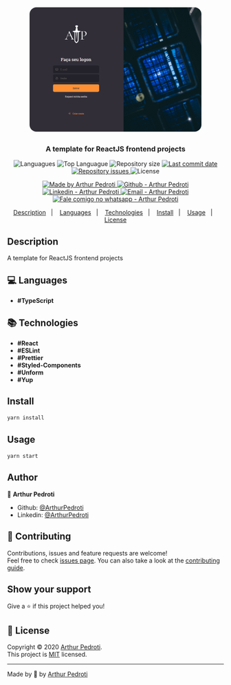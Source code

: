 <h1 align="center">
  <img alt="Template" src="./src/assets/template.PNG" width="400px" style="border-radius:16px;"/>
</h1>

<h3 align="center" >
  A template for ReactJS frontend projects
</h3>

<p align="center">
  <img alt="Languagues" src="https://img.shields.io/github/languages/count/ArthurPedroti/react-frontend-template">
  <img alt="Top Languague" src="https://img.shields.io/github/languages/top/ArthurPedroti/react-frontend-template">
  <img alt="Repository size" src="https://img.shields.io/github/repo-size/ArthurPedroti/react-frontend-template">
  <a href="https://github.com/ArthurPedroti/react-frontend-template/commits/master">
    <img alt="Last commit date" src="https://img.shields.io/github/last-commit/ArthurPedroti/react-frontend-template">
  </a>
   <a href="https://github.com/ArthurPedroti/react-frontend-template/issues">
    <img alt="Repository issues" src="https://img.shields.io/github/issues/ArthurPedroti/react-frontend-template">
  </a>
  <img alt="License" src="https://img.shields.io/github/license/ArthurPedroti/react-frontend-template">
</p>
<p align="center">

  <a href="https://github.com/ArthurPedroti" target="_blank">
    <img alt="Made by Arthur Pedroti" src="https://img.shields.io/badge/made%20by-Arthur_Pedroti-informational">
  </a>
  <a href="https://github.com/ArthurPedroti" target="_blank" >
    <img alt="Github - Arthur Pedroti" src="https://img.shields.io/badge/Github--%23F8952D?style=social&logo=github">
  </a>
  <a href="https://www.linkedin.com/in/arthurpedroti/" target="_blank" >
    <img alt="Linkedin - Arthur Pedroti" src="https://img.shields.io/badge/Linkedin--%23F8952D?style=social&logo=linkedin">
  </a>
  <a href="mailto:arthurpedroti@gmail.com" target="_blank" >
    <img alt="Email - Arthur Pedroti" src="https://img.shields.io/badge/Email--%23F8952D?style=social&logo=gmail">
  </a>
  <a href="https://api.whatsapp.com/send?phone=5519991830454"
        target="_blank" >
    <img alt="Fale comigo no whatsapp - Arthur Pedroti" src="https://img.shields.io/badge/Whatsapp--%23F8952D?style=social&logo=whatsapp">
  </a>

</p>

<p align="center">
  <a href="#Description">Description</a>&nbsp;&nbsp;&nbsp;|&nbsp;&nbsp;&nbsp;
  <a href="#computer-languages">Languages</a>&nbsp;&nbsp;&nbsp;|&nbsp;&nbsp;&nbsp;
  <a href="#books-technologies">Technologies</a>&nbsp;&nbsp;&nbsp;|&nbsp;&nbsp;&nbsp;
  <a href="#install">Install</a>&nbsp;&nbsp;&nbsp;|&nbsp;&nbsp;&nbsp;
  <a href="#books-usage">Usage</a>&nbsp;&nbsp;&nbsp;|&nbsp;&nbsp;&nbsp;
  <a href="#memo-license">License</a>
</p>

## Description

A template for ReactJS frontend projects

## :computer: Languages

- **#TypeScript**

## :books: Technologies

- **#React**
- **#ESLint**
- **#Prettier**
- **#Styled-Components**
- **#Unform**
- **#Yup**

## Install

```sh
yarn install
```

## Usage

```sh
yarn start
```

## Author

👤 **Arthur Pedroti**

* Github: [@ArthurPedroti](https://github.com/ArthurPedroti)
* Linkedin: [@ArthurPedroti](https://www.linkedin.com/in/arthurpedroti)

## 🤝 Contributing

Contributions, issues and feature requests are welcome!<br />Feel free to check [issues page](https://github.com/ArthurPedroit/react-frontend-template/issues). You can also take a look at the [contributing guide](https://github.com/ArthurPedroit/react-frontend-template/blob/master/CONTRIBUTING.md).

## Show your support

Give a ⭐️ if this project helped you!

## 📝 License

Copyright © 2020 [Arthur Pedroti](https://github.com/ArthurPedroti).<br />
This project is [MIT](https://github.com/ArthurPedroit/react-frontend-template/blob/master/LICENSE) licensed.

---

Made by :blue_heart: by [Arthur Pedroti](https://github.com/ArthurPedroti)
